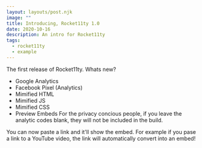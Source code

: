 ```yaml
---
layout: layouts/post.njk
image: ""
title: Introducing, Rocket11ty 1.0
date: 2020-10-16
description: An intro for Rocket11ty
tags:
  - rocket11ty
  - example
---
```

The first release of Rocket11ty. Whats new?

- Google Analytics
- Facebook Pixel (Analytics)
- Mimified HTML
- Mimified JS
- Mimified CSS
- Preview Embeds
For the privacy concious people, if you leave the analytic codes blank, they will not be included in the build.

You can now paste a link and it'll show the embed. For example if you pase a link to a YouTube video, the link will automatically convert into an embed!
